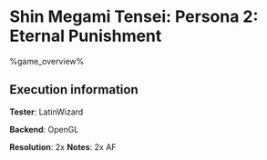 # Shin Megami Tensei: Persona 2: Eternal Punishment 

%game_overview%

## Execution information

**Tester**: LatinWizard

**Backend**: OpenGL

**Resolution**: 2x
**Notes**: 2x AF